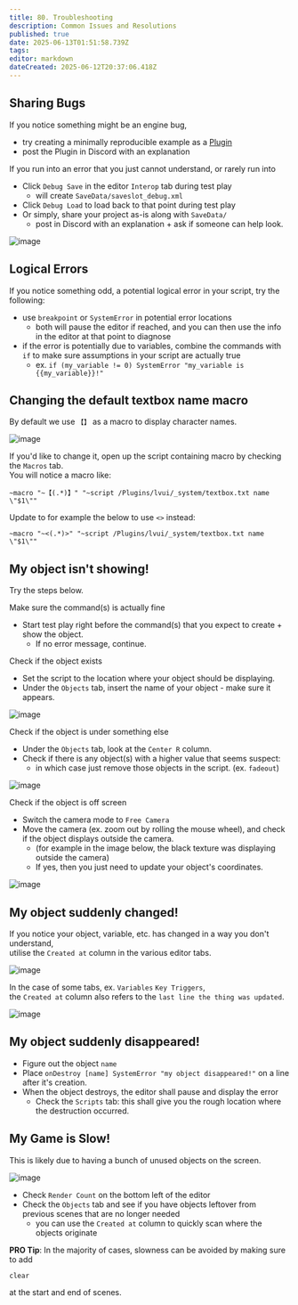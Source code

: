 ```yaml
---
title: 80. Troubleshooting
description: Common Issues and Resolutions
published: true
date: 2025-06-13T01:51:58.739Z
tags: 
editor: markdown
dateCreated: 2025-06-12T20:37:06.418Z
---
```


## Sharing Bugs

If you notice something might be an engine bug,  
- try creating a minimally reproducible example as a [Plugin](./extensions.md#developer-extensions-plugins)
- post the Plugin in Discord with an explanation

If you run into an error that you just cannot understand, or rarely run into
- Click `Debug Save` in the editor `Interop` tab during test play
  - will create `SaveData/saveslot_debug.xml`
- Click `Debug Load` to load back to that point during test play
- Or simply, share your project as-is along with `SaveData/`
  - post in Discord with an explanation + ask if someone can help look.

![image](https://github.com/user-attachments/assets/0a469ce3-6917-4d58-a335-bf247ec0bbb9)

## Logical Errors

If you notice something odd, a potential logical error in your script, try the following:

- use `breakpoint` or `SystemError` in potential error locations
  - both will pause the editor if reached, and you can then use the info in the editor at that point to diagnose
- if the error is potentially due to variables, combine the commands with `if` to make sure assumptions in your script are actually true
  - ex. `if (my_variable != 0) SystemError "my_variable is {{my_variable}}!"`

## Changing the default textbox name macro

By default we use `【】` as a macro to display character names.

![image](https://github.com/user-attachments/assets/33a48aad-7f54-4dc2-832e-8f5a1429eb8f)

If you'd like to change it, open up the script containing macro by checking the `Macros` tab.  
You will notice a macro like:
```
~macro "~【(.*)】" "~script /Plugins/lvui/_system/textbox.txt name \"$1\""
```

Update to for example the below to use `<>` instead:
```
~macro "~<(.*)>" "~script /Plugins/lvui/_system/textbox.txt name \"$1\""
```

## My object isn't showing!

Try the steps below.

Make sure the command(s) is actually fine
- Start test play right before the command(s) that you expect to create + show the object. 
  - If no error message, continue.

Check if the object exists
- Set the script to the location where your object should be displaying.
- Under the `Objects` tab, insert the name of your object - make sure it appears.

![image](https://github.com/user-attachments/assets/776ffc0d-d704-413a-8ad5-2839d4d1c61b)

Check if the object is under something else
- Under the `Objects` tab, look at the `Center R` column.
- Check if there is any object(s) with a higher value that seems suspect: 
  - in which case just remove those objects in the script. (ex. `fadeout`)

![image](https://github.com/user-attachments/assets/0adcd4f9-f0ed-479b-8689-e599ea4a1c46)

Check if the object is off screen
- Switch the camera mode to `Free Camera`
- Move the camera (ex. zoom out by rolling the mouse wheel), and check if the object displays outside the camera.
  - (for example in the image below, the black texture was displaying outside the camera)
  - If yes, then you just need to update your object's coordinates.

![image](https://github.com/user-attachments/assets/dcb477f3-5e63-4b2a-b536-58bf3c2559d2)

## My object suddenly changed!

If you notice your object, variable, etc. has changed in a way you don't understand,  
utilise the `Created at` column in the various editor tabs. 

![image](https://github.com/user-attachments/assets/447b1811-21bc-43bf-98c8-d2000cc08760)

In the case of some tabs, ex. `Variables` `Key Triggers`,  
the `Created at` column also refers to the `last line the thing was updated`.

![image](https://github.com/user-attachments/assets/7e13210d-7832-430d-9884-5523584cc3b5)

## My object suddenly disappeared!

- Figure out the object `name`
- Place `onDestroy [name] SystemError "my object disappeared!"` on a line after it's creation.
- When the object destroys, the editor shall pause and display the error
  - Check the `Scripts` tab: this shall give you the rough location where the destruction occurred.

## My Game is Slow!

This is likely due to having a bunch of unused objects on the screen.

![image](https://github.com/user-attachments/assets/33f099ff-c48c-4bcc-9719-d5b1a4dbccf9)

- Check `Render Count` on the bottom left of the editor
- Check the `Objects` tab and see if you have objects leftover from previous scenes that are no longer needed
  - you can use the `Created at` column to quickly scan where the objects originate

**PRO Tip**: In the majority of cases, slowness can be avoided by making sure to add
```
clear
```
at the start and end of scenes. 
